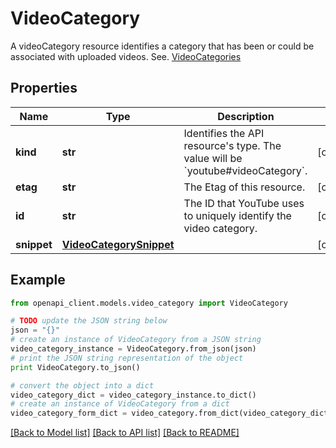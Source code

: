 # VideoCategory

A videoCategory resource identifies a category that has been or could be associated with uploaded videos. See. [VideoCategories](https://developers.google.com/youtube/v3/docs/videoCategories#resource)

## Properties
Name | Type | Description | Notes
------------ | ------------- | ------------- | -------------
**kind** | **str** | Identifies the API resource&#39;s type. The value will be &#x60;youtube#videoCategory&#x60;. | [optional]
**etag** | **str** | The Etag of this resource. | [optional]
**id** | **str** | The ID that YouTube uses to uniquely identify the video category. | [optional]
**snippet** | [**VideoCategorySnippet**](VideoCategorySnippet.md) |  | [optional]

## Example

```python
from openapi_client.models.video_category import VideoCategory

# TODO update the JSON string below
json = "{}"
# create an instance of VideoCategory from a JSON string
video_category_instance = VideoCategory.from_json(json)
# print the JSON string representation of the object
print VideoCategory.to_json()

# convert the object into a dict
video_category_dict = video_category_instance.to_dict()
# create an instance of VideoCategory from a dict
video_category_form_dict = video_category.from_dict(video_category_dict)
```
[[Back to Model list]](../README.md#documentation-for-models) [[Back to API list]](../README.md#documentation-for-api-endpoints) [[Back to README]](../README.md)
